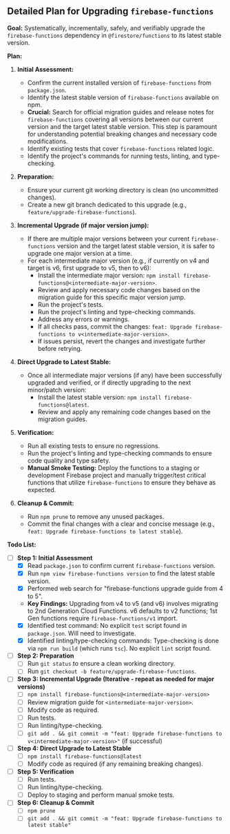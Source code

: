 ## Detailed Plan for Upgrading `firebase-functions`

**Goal:** Systematically, incrementally, safely, and verifiably upgrade the `firebase-functions` dependency in `@firestore/functions` to its latest stable version.

**Plan:**

1.  **Initial Assessment:**
    *   Confirm the current installed version of `firebase-functions` from `package.json`.
    *   Identify the latest stable version of `firebase-functions` available on npm.
    *   **Crucial:** Search for official migration guides and release notes for `firebase-functions` covering all versions between our current version and the target latest stable version. This step is paramount for understanding potential breaking changes and necessary code modifications.
    *   Identify existing tests that cover `firebase-functions` related logic.
    *   Identify the project's commands for running tests, linting, and type-checking.

2.  **Preparation:**
    *   Ensure your current git working directory is clean (no uncommitted changes).
    *   Create a new git branch dedicated to this upgrade (e.g., `feature/upgrade-firebase-functions`).

3.  **Incremental Upgrade (if major version jump):**
    *   If there are multiple major versions between your current `firebase-functions` version and the target latest stable version, it is safer to upgrade one major version at a time.
    *   For each intermediate major version (e.g., if currently on v4 and target is v6, first upgrade to v5, then to v6):
        *   Install the intermediate major version: `npm install firebase-functions@<intermediate-major-version>`.
        *   Review and apply necessary code changes based on the migration guide for this specific major version jump.
        *   Run the project's tests.
        *   Run the project's linting and type-checking commands.
        *   Address any errors or warnings.
        *   If all checks pass, commit the changes: `feat: Upgrade firebase-functions to v<intermediate-major-version>`.
        *   If issues persist, revert the changes and investigate further before retrying.

4.  **Direct Upgrade to Latest Stable:**
    *   Once all intermediate major versions (if any) have been successfully upgraded and verified, or if directly upgrading to the next minor/patch version:
        *   Install the latest stable version: `npm install firebase-functions@latest`.
        *   Review and apply any remaining code changes based on the migration guides.

5.  **Verification:**
    *   Run all existing tests to ensure no regressions.
    *   Run the project's linting and type-checking commands to ensure code quality and type safety.
    *   **Manual Smoke Testing:** Deploy the functions to a staging or development Firebase project and manually trigger/test critical functions that utilize `firebase-functions` to ensure they behave as expected.

6.  **Cleanup & Commit:**
    *   Run `npm prune` to remove any unused packages.
    *   Commit the final changes with a clear and concise message (e.g., `feat: Upgrade firebase-functions to latest stable`).

**Todo List:**

- [ ] **Step 1: Initial Assessment**
    - [x] Read `package.json` to confirm current `firebase-functions` version.
    - [x] Run `npm view firebase-functions version` to find the latest stable version.
    - [x] Performed web search for "firebase-functions upgrade guide from 4 to 5".
    - **Key Findings:** Upgrading from v4 to v5 (and v6) involves migrating to 2nd Generation Cloud Functions. v6 defaults to v2 functions; 1st Gen functions require `firebase-functions/v1` import.
    - [x] Identified test command: No explicit `test` script found in `package.json`. Will need to investigate.
    - [x] Identified linting/type-checking commands: Type-checking is done via `npm run build` (which runs `tsc`). No explicit `lint` script found.
- [ ] **Step 2: Preparation**
    - [ ] Run `git status` to ensure a clean working directory.
    - [ ] Run `git checkout -b feature/upgrade-firebase-functions`.
- [ ] **Step 3: Incremental Upgrade (Iterative - repeat as needed for major versions)**
    - [ ] `npm install firebase-functions@<intermediate-major-version>`
    - [ ] Review migration guide for `<intermediate-major-version>`.
    - [ ] Modify code as required.
    - [ ] Run tests.
    - [ ] Run linting/type-checking.
    - [ ] `git add . && git commit -m "feat: Upgrade firebase-functions to v<intermediate-major-version>"` (if successful)
- [ ] **Step 4: Direct Upgrade to Latest Stable**
    - [ ] `npm install firebase-functions@latest`
    - [ ] Modify code as required (if any remaining breaking changes).
- [ ] **Step 5: Verification**
    - [ ] Run tests.
    - [ ] Run linting/type-checking.
    - [ ] Deploy to staging and perform manual smoke tests.
- [ ] **Step 6: Cleanup & Commit**
    - [ ] `npm prune`
    - [ ] `git add . && git commit -m "feat: Upgrade firebase-functions to latest stable"`
